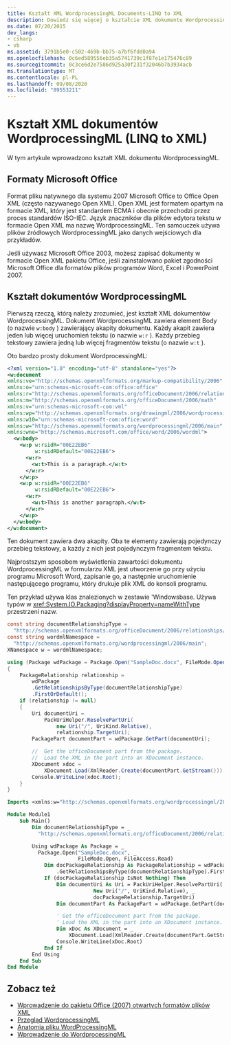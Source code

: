 ```yaml
---
title: Kształt XML WordprocessingML Documents-LINQ to XML
description: Dowiedz się więcej o kształcie XML dokumentu WordprocessingML.
ms.date: 07/20/2015
dev_langs:
- csharp
- vb
ms.assetid: 3791b5e0-c502-469b-bb75-a7bf6fdd0a94
ms.openlocfilehash: 0c6ed589556eb35a5741739c1f87e1e175476c89
ms.sourcegitcommit: 0c3ce6d2e7586d925a30f231f32046b7b3934acb
ms.translationtype: MT
ms.contentlocale: pl-PL
ms.lasthandoff: 09/08/2020
ms.locfileid: "89553211"
---
```

# <a name="the-xml-shape-of-wordprocessingml-documents-linq-to-xml"></a>Kształt XML dokumentów WordprocessingML (LINQ to XML)

W tym artykule wprowadzono kształt XML dokumentu WordprocessingML.

## <a name="microsoft-office-formats"></a>Formaty Microsoft Office

Format pliku natywnego dla systemu 2007 Microsoft Office to Office Open XML (często nazywanego Open XML). Open XML jest formatem opartym na formacie XML, który jest standardem ECMA i obecnie przechodzi przez proces standardów ISO-IEC. Język znaczników dla plików edytora tekstu w formacie Open XML ma nazwę WordprocessingML. Ten samouczek używa plików źródłowych WordprocessingML jako danych wejściowych dla przykładów.

Jeśli używasz Microsoft Office 2003, możesz zapisać dokumenty w formacie Open XML pakietu Office, jeśli zainstalowano pakiet zgodności Microsoft Office dla formatów plików programów Word, Excel i PowerPoint 2007.

## <a name="the-shape-of-wordprocessingml-documents"></a>Kształt dokumentów WordprocessingML

Pierwszą rzeczą, którą należy zrozumieć, jest kształt XML dokumentów WordprocessingML. Dokument WordprocessingML zawiera element Body (o nazwie `w:body` ) zawierający akapity dokumentu. Każdy akapit zawiera jeden lub więcej uruchomień tekstu (o nazwie `w:r` ). Każdy przebieg tekstowy zawiera jedną lub więcej fragmentów tekstu (o nazwie `w:t` ).

Oto bardzo prosty dokument WordprocessingML:

```xml
<?xml version="1.0" encoding="utf-8" standalone="yes"?>
<w:document
xmlns:ve="http://schemas.openxmlformats.org/markup-compatibility/2006"
xmlns:o="urn:schemas-microsoft-com:office:office"
xmlns:r="http://schemas.openxmlformats.org/officeDocument/2006/relationships"
xmlns:m="http://schemas.openxmlformats.org/officeDocument/2006/math"
xmlns:v="urn:schemas-microsoft-com:vml"
xmlns:wp="http://schemas.openxmlformats.org/drawingml/2006/wordprocessingDrawing"
xmlns:w10="urn:schemas-microsoft-com:office:word"
xmlns:w="http://schemas.openxmlformats.org/wordprocessingml/2006/main"
xmlns:wne="http://schemas.microsoft.com/office/word/2006/wordml">
  <w:body>
    <w:p w:rsidR="00E22EB6"
         w:rsidRDefault="00E22EB6">
      <w:r>
        <w:t>This is a paragraph.</w:t>
      </w:r>
    </w:p>
    <w:p w:rsidR="00E22EB6"
         w:rsidRDefault="00E22EB6">
      <w:r>
        <w:t>This is another paragraph.</w:t>
      </w:r>
    </w:p>
  </w:body>
</w:document>
```

Ten dokument zawiera dwa akapity. Oba te elementy zawierają pojedynczy przebieg tekstowy, a każdy z nich jest pojedynczym fragmentem tekstu.

Najprostszym sposobem wyświetlenia zawartości dokumentu WordprocessingML w formularzu XML jest utworzenie go przy użyciu programu Microsoft Word, zapisanie go, a następnie uruchomienie następującego programu, który drukuje plik XML do konsoli programu.

Ten przykład używa klas znalezionych w zestawie 'Windowsbase. Używa typów w <xref:System.IO.Packaging?displayProperty=nameWithType> przestrzeni nazw.

```csharp
const string documentRelationshipType =
  "http://schemas.openxmlformats.org/officeDocument/2006/relationships/officeDocument";
const string wordmlNamespace =
  "http://schemas.openxmlformats.org/wordprocessingml/2006/main";
XNamespace w = wordmlNamespace;

using (Package wdPackage = Package.Open("SampleDoc.docx", FileMode.Open, FileAccess.Read))
{
    PackageRelationship relationship =
        wdPackage
        .GetRelationshipsByType(documentRelationshipType)
        .FirstOrDefault();
    if (relationship != null)
    {
        Uri documentUri =
            PackUriHelper.ResolvePartUri(
                new Uri("/", UriKind.Relative),
                relationship.TargetUri);
        PackagePart documentPart = wdPackage.GetPart(documentUri);

        //  Get the officeDocument part from the package.
        //  Load the XML in the part into an XDocument instance.
        XDocument xdoc =
            XDocument.Load(XmlReader.Create(documentPart.GetStream()));
        Console.WriteLine(xdoc.Root);
    }
}
```

```vb
Imports <xmlns:w="http://schemas.openxmlformats.org/wordprocessingml/2006/main">

Module Module1
    Sub Main()
        Dim documentRelationshipType = _
          "http://schemas.openxmlformats.org/officeDocument/2006/relationships/officeDocument"

        Using wdPackage As Package = _
          Package.Open("SampleDoc.docx", _
                       FileMode.Open, FileAccess.Read)
            Dim docPackageRelationship As PackageRelationship = wdPackage _
                .GetRelationshipsByType(documentRelationshipType).FirstOrDefault()
            If (docPackageRelationship IsNot Nothing) Then
                Dim documentUri As Uri = PackUriHelper.ResolvePartUri( _
                            New Uri("/", UriKind.Relative), _
                            docPackageRelationship.TargetUri)
                Dim documentPart As PackagePart = wdPackage.GetPart(documentUri)

                ' Get the officeDocument part from the package.
                ' Load the XML in the part into an XDocument instance.
                Dim xDoc As XDocument = _
                    XDocument.Load(XmlReader.Create(documentPart.GetStream()))
                Console.WriteLine(xDoc.Root)
            End If
        End Using
    End Sub
End Module
```

## <a name="see-also"></a>Zobacz też

- [Wprowadzenie do pakietu Office (2007) otwartych formatów plików XML](https://docs.microsoft.com/previous-versions/office/developer/office-2007/aa338205(v=office.12))
- [Przegląd WordprocessingML](https://docs.microsoft.com/previous-versions/office/developer/office-2003/aa212812(v=office.11))
- [Anatomia pliku WordProcessingML](http://officeopenxml.com/anatomyofOOXML.php)
- [Wprowadzenie do WordprocessingML](https://ericwhite.com/blog/introduction-to-wordprocessingml-series/)
